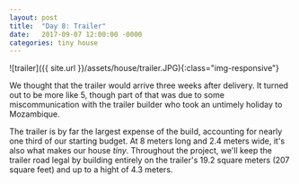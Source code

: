 ```yaml
---
layout: post
title:  "Day 8: Trailer"
date:   2017-09-07 12:00:00 -0000
categories: tiny house
---
```


![trailer]({{ site.url }}/assets/house/trailer.JPG){:class="img-responsive"}

We thought that the trailer would arrive three weeks after delivery. It turned out to be more like 5, though part of that was due to some miscommunication with the trailer builder who took an untimely holiday to Mozambique.

The trailer is by far the largest expense of the build, accounting for nearly one third of our starting budget. At 8 meters long and 2.4 meters wide, it's also what makes our house *tiny*. Throughout the project, we'll keep the trailer road legal by building entirely on the trailer's 19.2 square meters (207 square feet) and up to a hight of 4.3 meters.


